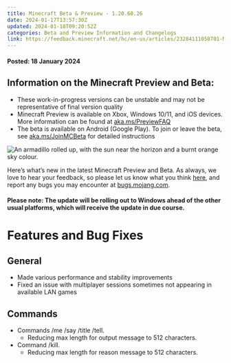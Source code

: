 ```yaml
---
title: Minecraft Beta & Preview - 1.20.60.26
date: 2024-01-17T13:57:30Z
updated: 2024-01-18T09:20:52Z
categories: Beta and Preview Information and Changelogs
link: https://feedback.minecraft.net/hc/en-us/articles/23284111058701-Minecraft-Beta-Preview-1-20-60-26
---
```


#### **Posted:** 18 January 2024

## **Information on the Minecraft Preview and Beta:**

- These work-in-progress versions can be unstable and may not be representative of final version quality
- Minecraft Preview is available on Xbox, Windows 10/11, and iOS devices. More information can be found at [aka.ms/PreviewFAQ](https://aka.ms/PreviewFAQ)
- The beta is available on Android (Google Play). To join or leave the beta, see [aka.ms/JoinMCBeta](https://aka.ms/JoinMCBeta) for detailed instructions

![An armadillo rolled up, with the sun near the horizon and a burnt orange sky colour.](https://feedback.minecraft.net/hc/article_attachments/23284111056269)

Here’s what’s new in the latest Minecraft Preview and Beta. As always, we love to hear your feedback, so please let us know what you think [here](https://aka.ms/MinecraftArmadilloFeedback), and report any bugs you may encounter at [bugs.mojang.com](https://bugs.mojang.com/).

#### **Please note:** The update will be rolling out to Windows ahead of the other usual platforms, which will receive the update in due course.

# **Features and Bug Fixes**

## **General**

- Made various performance and stability improvements
- Fixed an issue with multiplayer sessions sometimes not appearing in available LAN games

## **Commands**

- Commands /me /say /title /tell.
  - Reducing max length for output message to 512 characters.
- Command /kill.
  - Reducing max length for reason message to 512 characters.
